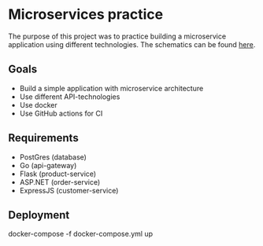 # Microservices practice

The purpose of this project was to practice building a microservice application using different technologies. The schematics can be found [here](docs).

## Goals
- Build a simple application with microservice architecture
- Use different API-technologies
- Use docker
- Use GitHub actions for CI

## Requirements
 - PostGres (database)
 - Go (api-gateway)
 - Flask (product-service)
 - ASP.NET (order-service)
 - ExpressJS (customer-service)

## Deployment
docker-compose -f docker-compose.yml up
